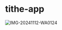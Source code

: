 # tithe-app

![IMG-20241112-WA0124](https://github.com/user-attachments/assets/b0053639-617b-4474-80bb-907aa3d31b61)
